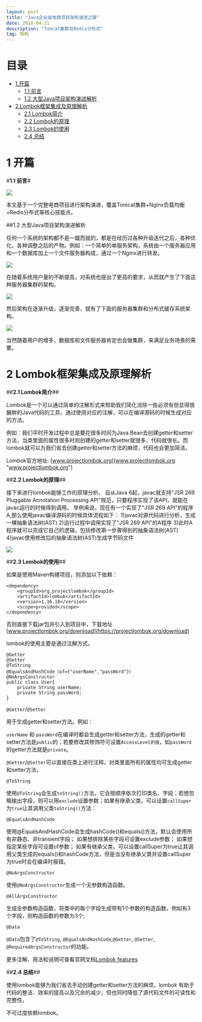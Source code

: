 ```yaml
---
layout: post
title: "Java企业级电商项目架构演进之路"
date: 2018-04-21 
description: "Tomcat集群及Redis分布式"
tag: 架构
---   
```


# **目录** #

- [1.开篇](#1.开篇)
	- [1.1 前言]()
    - [1.2 大型Java项目架构演进解析]()
- [2.Lombok框架集成及原理解析]()
	- [2.1 Lombok简介]()
	- [2.2 Lombok的原理]()
	- [2.3 Lombok的使用]()
	- [2.4 总结]()      

<!-- /TOC -->

# **1 开篇** #


#**1.1 前言**#

![](https://i.imgur.com/JcJI1eC.png)

本文基于一个完整电商项目进行架构演进，覆盖Tomcat集群+Nginx负载均衡+Redis分布式等核心技能点。

##1.2 大型Java项目架构演进解析

任何一个系统的架构都不是一蹴而就的，都是在经历过各种升级迭代之后，各种优化，各种调整之后的产物。例如：一个简单的单服务架构，系统由一个服务器应用和一个数据库加上一个文件服务器构成，通过一个Nginx进行转发。

![](https://i.imgur.com/w3zaykx.png)

在随着系统用户量的不断提高，对系统也提出了更高的要求，从而就产生了下面这种服务器集群的架构。

![](https://i.imgur.com/1aQVjXq.png)

然后架构在逐渐升级，逐渐完善，就有了下面的服务器集群和分布式缓存系统架构。

![](https://i.imgur.com/Uk7GQQt.png)

当然随着用户的增多，数据库和文件服务器肯定也会做集群，来满足业务场景的需要。

# **2 Lombok框架集成及原理解析** #

##**2.1 Lombok简介**##

Lombok是一个可以通过简单的注解形式来帮助我们简化消除一些必须有但显得很臃肿的Java代码的工具，通过使用对应的注解，可以在编译源码的时候生成对应的方法。

例如：我们平时开发过程中总是要花很多时间为Java Bean去创建getter和setter方法，当类里面的属性很多时则创建的getter和setter就很多，代码就很长。而lombok就可以为我们省去创建getter和setter方法的麻烦，代码也会更加简洁。

Lombok官方地址: [www.projectlombok.org](www.projectlombok.org "www.projectlombok.org")

##**2.2 Lombok的原理**##

接下来进行lombok能够工作的原理分析。 
自从Java 6起，javac就支持“JSR 269 Pluggable Annotation Processing API”规范，只要程序实现了该API，就能在javac运行的时候得到调用。 
举例来说，现在有一个实现了"JSR 269 API"的程序A,那么使用javac编译源码的时候具体流程如下： 
1)javac对源代码进行分析，生成一棵抽象语法树(AST) 
2)运行过程中调用实现了"JSR 269 API"的A程序 
3)此时A程序就可以完成它自己的逻辑，包括修改第一步骤得到的抽象语法树(AST) 
4)javac使用修改后的抽象语法树(AST)生成字节码文件 

![](https://i.imgur.com/BlXjt0w.jpg)


##**2.3 Lombok的使用**##

如果是使用Maven构建项目，则添加以下依赖：

    <dependency>
        <groupId>org.projectlombok</groupId>
        <artifactId>lombok</artifactId>
        <version>1.16.18</version>
        <scope>provided</scope>
    </dependency>
否则直接下载jar包并引入到项目中，下载地址[www.projectlombok.org/download](https://projectlombok.org/download)

lombok的使用主要是通过注解方式。


	@Getter
	@Setter
	@ToString
	@EqualsAndHashCode（of={"userName","passWord"}）
	@NoArgsConstructor
	public class User{
		private String userName;
		private String passWord;
	} 


`@Getter`/`@Setter` 

用于生成getter和setter方法。例如：

`userName` 和 `passWord`在编译时都会生成getter和setter方法，生成的getter和setter方法是`public`的；若要修改其修饰符可设置`AccessLevel的值`，如`passWord`的getter方法就是`private`。

`@Getter`/`@Setter`可以直接在类上进行注释，对类里面所有的属性均可生成getter和setter方法，


`@ToString`

使用`@ToString`会生成`toString()`方法，它会按顺序依次打印类名、字段；若想忽略输出字段，则可以用`exclude`设置参数；如果有继承父类，可以设置`callSuper`为`true`让其调用父类`toString()`方法：

`@EqualsAndHashCode`

使用@EqualsAndHashCode会生成hashCode()和equals()方法，默认会使用所有非静态、非transient字段；
如果想排除某些字段可设置exclude参数；
如果想指定某些字段可设置of参数；
如果有继承父类，可以设置callSuper为true让其调用父类生成的equals()和hashCode方法，但是当没有继承父类并设置callSuper为true时会在编译时报错。

`@NoArgsConstructor`

使用`@NoArgsConstructor`生成一个无参数构造函数。

`@AllArgsConstructor`

生成全参数构造函数，将类中的每个字段生成带有1个参数的构造函数，例如有3个字段，则构造函数的参数为3个;

`@Data`

`@Data`包含了`@ToString`, `@EqualsAndHashCode`,`@Getter`, `@Setter`, `@RequiredArgsConstructor`的功能。

更多注解、用法和说明可查看官网文档[Lombok features](https://projectlombok.org/features/all)

##**2.4 总结**##

使用lombok能够为我们省去手动创建getter和setter方法的麻烦，lombok 有助于代码的整洁、效率的提高以及冗余的减少，但也同时降低了源代码文件的可读性和完整性。

不可过度依赖lombok。


 